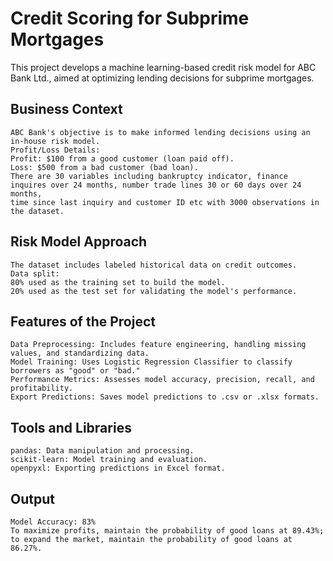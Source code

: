 # Credit Scoring for Subprime Mortgages
This project develops a machine learning-based credit risk model for ABC Bank Ltd., aimed at optimizing lending decisions for subprime mortgages.

Business Context
---

    ABC Bank's objective is to make informed lending decisions using an in-house risk model.
    Profit/Loss Details:
    Profit: $100 from a good customer (loan paid off).
    Loss: $500 from a bad customer (bad loan).
    There are 30 variables including bankruptcy indicator, finance inquires over 24 months, number trade lines 30 or 60 days over 24 months, 
    time since last inquiry and customer ID etc with 3000 observations in the dataset.

Risk Model Approach
---
    The dataset includes labeled historical data on credit outcomes.
    Data split:
    80% used as the training set to build the model.
    20% used as the test set for validating the model's performance.

Features of the Project
---
    Data Preprocessing: Includes feature engineering, handling missing values, and standardizing data.
    Model Training: Uses Logistic Regression Classifier to classify borrowers as "good" or "bad."
    Performance Metrics: Assesses model accuracy, precision, recall, and profitability.
    Export Predictions: Saves model predictions to .csv or .xlsx formats.

Tools and Libraries
---
    pandas: Data manipulation and processing.
    scikit-learn: Model training and evaluation.
    openpyxl: Exporting predictions in Excel format.

Output
---
    Model Accuracy: 83%
    To maximize profits, maintain the probability of good loans at 89.43%; 
    to expand the market, maintain the probability of good loans at 86.27%.
